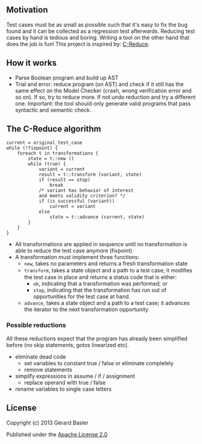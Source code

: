 ## Motivation

Test cases must be as small as possible such that it's easy to fix the bug found and it can be collected
as a regression test afterwards.
Reducing test cases by hand is tedious and boring. Writing a tool on the other hand that does the job is fun!
This project is inspired by:
[C-Reduce](http://embed.cs.utah.edu/creduce/).

## How it works

* Parse Boolean program and build up AST
* Trial and error: reduce program (on AST) and check if it still has the same effect on the Model Checker
(crash, wrong verification error and so on). If so, try to reduce more. If not undo reduction and try a different one.
Important: the tool should only generate valid programs that pass syntactic and semantic check.

## The C-Reduce algorithm

```
current = original_test_case
while (!fixpoint) {
    foreach t in transformations {
        state = t::new ()
        while (true) {
            variant = current
            result = t::transform (variant, state)
            if (result == stop)
                break
            /* variant has behavior of interest
            and meets validity criterion? */
            if (is_successful (variant))
                current = variant
            else
                state = t::advance (current, state)
        }
    }
}
```

 * All transformations are applied in sequence until no transformation is able to reduce the test case anymore (fixpoint)
 * A transformation must implement three functions:
   * `new`, takes no parameters and returns a fresh transformation state
   * `transform`, takes a state object and a path to a test case; it modiﬁes the test case in place and returns a status code that is either:
     * `ok`, indicating that a transformation was performed; or
     * `stop`, indicating that the transformation has run out of opportunities for the test case at hand.
   * `advance`, takes a state object and a path to a test case; it advances the iterator to the next transformation opportunity 

### Possible reductions

All these reductions expect that the program has already been simplified before
(no skip statements, gotos linearized etc).

 * eliminate dead code
   * set variables to constant true / false or eliminate completely
   * remove statements
 * simplify expressions in assume / if / assignment
   * replace operand with true / false
 * rename variables to single case letters


## License
Copyright (c) 2013 Gérard Basler

Published under the [Apache License 2.0](http://www.apache.org/licenses/LICENSE-2.0.txt)